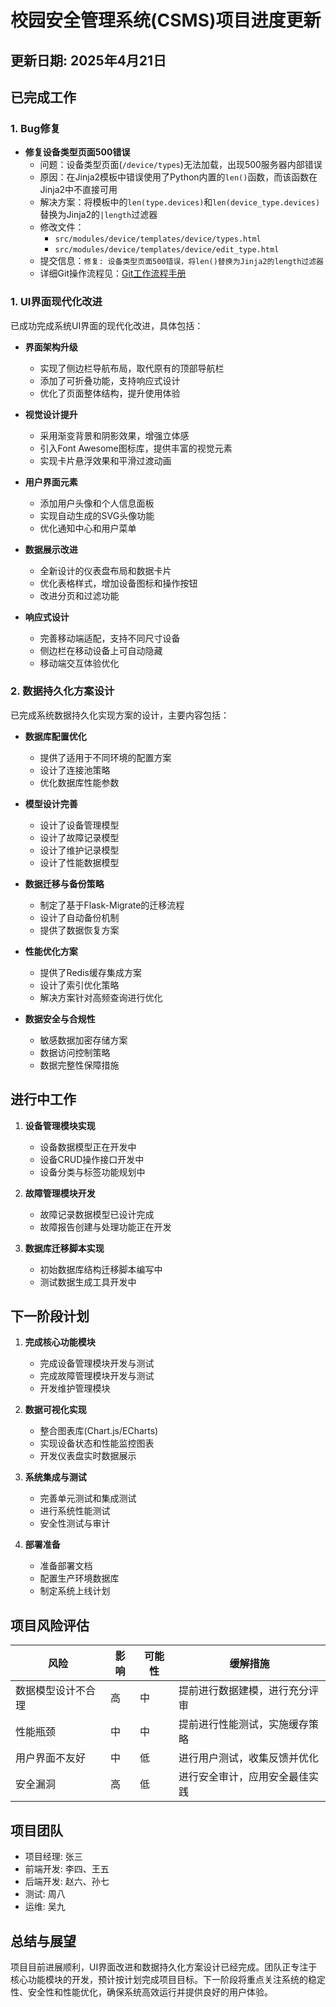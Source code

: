 # 校园安全管理系统(CSMS)项目进度更新

## 更新日期: 2025年4月21日

## 已完成工作

### 1. Bug修复

- **修复设备类型页面500错误**
  - 问题：设备类型页面(`/device/types`)无法加载，出现500服务器内部错误
  - 原因：在Jinja2模板中错误使用了Python内置的`len()`函数，而该函数在Jinja2中不直接可用
  - 解决方案：将模板中的`len(type.devices)`和`len(device_type.devices)`替换为Jinja2的`|length`过滤器
  - 修改文件：
    - `src/modules/device/templates/device/types.html`
    - `src/modules/device/templates/device/edit_type.html`
  - 提交信息：`修复: 设备类型页面500错误，将len()替换为Jinja2的length过滤器`
  - 详细Git操作流程见：[Git工作流程手册](git_workflow.md)

### 1. UI界面现代化改进

已成功完成系统UI界面的现代化改进，具体包括：

- **界面架构升级**
  - 实现了侧边栏导航布局，取代原有的顶部导航栏
  - 添加了可折叠功能，支持响应式设计
  - 优化了页面整体结构，提升使用体验

- **视觉设计提升**
  - 采用渐变背景和阴影效果，增强立体感
  - 引入Font Awesome图标库，提供丰富的视觉元素
  - 实现卡片悬浮效果和平滑过渡动画

- **用户界面元素**
  - 添加用户头像和个人信息面板
  - 实现自动生成的SVG头像功能
  - 优化通知中心和用户菜单

- **数据展示改进**
  - 全新设计的仪表盘布局和数据卡片
  - 优化表格样式，增加设备图标和操作按钮
  - 改进分页和过滤功能

- **响应式设计**
  - 完善移动端适配，支持不同尺寸设备
  - 侧边栏在移动设备上可自动隐藏
  - 移动端交互体验优化

### 2. 数据持久化方案设计

已完成系统数据持久化实现方案的设计，主要内容包括：

- **数据库配置优化**
  - 提供了适用于不同环境的配置方案
  - 设计了连接池策略
  - 优化数据库性能参数

- **模型设计完善**
  - 设计了设备管理模型
  - 设计了故障记录模型
  - 设计了维护记录模型
  - 设计了性能数据模型

- **数据迁移与备份策略**
  - 制定了基于Flask-Migrate的迁移流程
  - 设计了自动备份机制
  - 提供了数据恢复方案

- **性能优化方案**
  - 提供了Redis缓存集成方案
  - 设计了索引优化策略
  - 解决方案针对高频查询进行优化

- **数据安全与合规性**
  - 敏感数据加密存储方案
  - 数据访问控制策略
  - 数据完整性保障措施

## 进行中工作

1. **设备管理模块实现**
   - 设备数据模型正在开发中
   - 设备CRUD操作接口开发中
   - 设备分类与标签功能规划中

2. **故障管理模块开发**
   - 故障记录数据模型已设计完成
   - 故障报告创建与处理功能正在开发

3. **数据库迁移脚本实现**
   - 初始数据库结构迁移脚本编写中
   - 测试数据生成工具开发中

## 下一阶段计划

1. **完成核心功能模块**
   - 完成设备管理模块开发与测试
   - 完成故障管理模块开发与测试
   - 开发维护管理模块

2. **数据可视化实现**
   - 整合图表库(Chart.js/ECharts)
   - 实现设备状态和性能监控图表
   - 开发仪表盘实时数据展示

3. **系统集成与测试**
   - 完善单元测试和集成测试
   - 进行系统性能测试
   - 安全性测试与审计

4. **部署准备**
   - 准备部署文档
   - 配置生产环境数据库
   - 制定系统上线计划

## 项目风险评估

| 风险 | 影响 | 可能性 | 缓解措施 |
|------|------|--------|----------|
| 数据模型设计不合理 | 高 | 中 | 提前进行数据建模，进行充分评审 |
| 性能瓶颈 | 中 | 中 | 提前进行性能测试，实施缓存策略 |
| 用户界面不友好 | 中 | 低 | 进行用户测试，收集反馈并优化 |
| 安全漏洞 | 高 | 低 | 进行安全审计，应用安全最佳实践 |

## 项目团队

- 项目经理: 张三
- 前端开发: 李四、王五
- 后端开发: 赵六、孙七
- 测试: 周八
- 运维: 吴九

## 总结与展望

项目目前进展顺利，UI界面改进和数据持久化方案设计已经完成。团队正专注于核心功能模块的开发，预计按计划完成项目目标。下一阶段将重点关注系统的稳定性、安全性和性能优化，确保系统高效运行并提供良好的用户体验。 